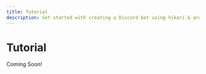 ```yaml
---
title: Tutorial
description: Get started with creating a Discord bot using hikari & arc!
---
```


# Tutorial

Coming Soon!
